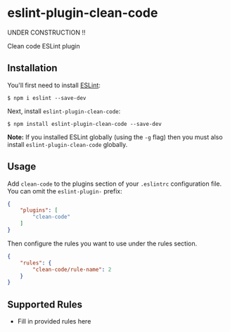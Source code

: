 # eslint-plugin-clean-code

UNDER CONSTRUCTION !!

Clean code ESLint plugin

## Installation

You'll first need to install [ESLint](http://eslint.org):

```
$ npm i eslint --save-dev
```

Next, install `eslint-plugin-clean-code`:

```
$ npm install eslint-plugin-clean-code --save-dev
```

**Note:** If you installed ESLint globally (using the `-g` flag) then you must also install `eslint-plugin-clean-code` globally.

## Usage

Add `clean-code` to the plugins section of your `.eslintrc` configuration file. You can omit the `eslint-plugin-` prefix:

```json
{
    "plugins": [
        "clean-code"
    ]
}
```


Then configure the rules you want to use under the rules section.

```json
{
    "rules": {
        "clean-code/rule-name": 2
    }
}
```

## Supported Rules

* Fill in provided rules here





